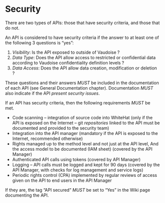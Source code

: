 # Security  

There are two types of APIs: those that have security criteria, and those that do not.

An API is considered to have security criteria if the answer to at least one of the following 3 questions is “yes”:
  1. _Visibility_: Is the API exposed to outside of Vaudoise ?
  2. _Data Type_: Does the API allow access to restricted or confidential data according to Vaudoise confidentiality definition levels ?
  3. _Data Access_: Does the API allow data creation, modification or deletion ?

These questions and their answers *MUST* be included in the documentation of each API (see General Documentation chapter). Documentation *MUST* also indicate if the API _present security issues_.

If an API has security criteria, then the following requirements *MUST* be met.
 
   - Code scanning – integration of source code into WhiteHat (only if the API is exposed on the Internet – git _repositories_ linked to the API must be documented and provided to the security team)
  - Integration into the API manager (mandatory if the API is exposed to the Internet, recommended otherwise)   
  - Rights managed up to the method level and not just at the API level, And the access model to be documented  (IAM sheet) (covered by the API Manager)   
  - Authenticated API calls using tokens (covered by API Manager)   
  - Logging – API calls must be logged and kept for 90 days (covered by the API Manager, with checks for log management and service logs)   
  - Periodic rights control (CPA) implemented by regular reviews of access given on the API to end users in the API Manager

If they are, the tag “API secured” *MUST* be set to “Yes” in the Wiki page documenting the API.
